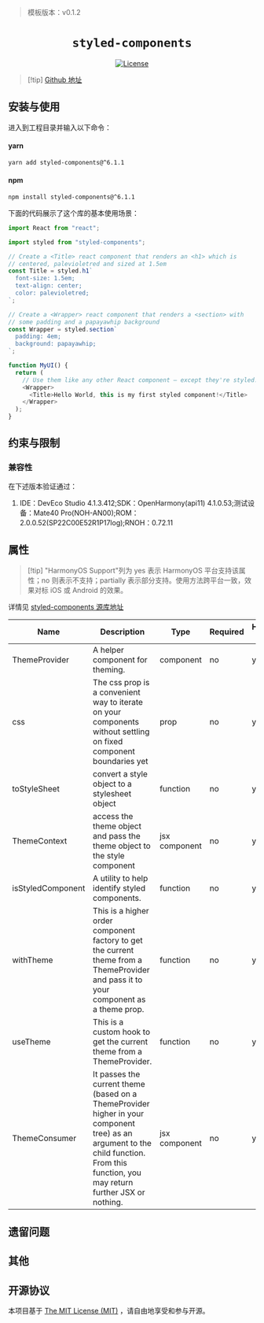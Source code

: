 > 模板版本：v0.1.2

<p align="center">
  <h1 align="center"> <code>styled-components</code> </h1>
</p>
<p align="center">
    <a href="https://github.com/styled-components/styled-components/blob/main/LICENSE">
        <img src="https://img.shields.io/badge/license-MIT-green.svg" alt="License" />
    </a>
</p>

> [!tip] [Github 地址](https://github.com/styled-components/styled-components)

## 安装与使用

进入到工程目录并输入以下命令：

#### **yarn**

```bash
yarn add styled-components@^6.1.1
```

<!-- tabs:start -->

#### **npm**

```bash
npm install styled-components@^6.1.1
```

<!-- tabs:end -->

下面的代码展示了这个库的基本使用场景：

```js
import React from "react";

import styled from "styled-components";

// Create a <Title> react component that renders an <h1> which is
// centered, palevioletred and sized at 1.5em
const Title = styled.h1`
  font-size: 1.5em;
  text-align: center;
  color: palevioletred;
`;

// Create a <Wrapper> react component that renders a <section> with
// some padding and a papayawhip background
const Wrapper = styled.section`
  padding: 4em;
  background: papayawhip;
`;

function MyUI() {
  return (
    // Use them like any other React component – except they're styled!
    <Wrapper>
      <Title>Hello World, this is my first styled component!</Title>
    </Wrapper>
  );
}
```

## 约束与限制

### 兼容性

在下述版本验证通过：

1. IDE：DevEco Studio 4.1.3.412;SDK：OpenHarmony(api11) 4.1.0.53;测试设备：Mate40 Pro(NOH-AN00);ROM：2.0.0.52(SP22C00E52R1P17log);RNOH：0.72.11

## 属性

> [!tip] "HarmonyOS Support"列为 yes 表示 HarmonyOS 平台支持该属性；no 则表示不支持；partially 表示部分支持。使用方法跨平台一致，效果对标 iOS 或 Android 的效果。

详情见 [styled-components 源库地址](https://github.com/styled-components/styled-components)

| Name          | Description       | Type | Required | HarmonyOS Support |
| ------------- | ---------- | ---- | -------- |  -------- |
| ThemeProvider     | A helper component for theming.                                                                                                                                                       | component     | no       | yes      |
| css               | The css prop is a convenient way to iterate on your components without settling on fixed component boundaries yet                                                                     | prop          | no       | yes     |
| toStyleSheet      | convert a style object to a stylesheet object                                                                                                                                         | function      |no       | yes     |
| ThemeContext      | access the theme object and pass the theme object to the style component                                                                                                              | jsx component | no       | yes      |
| isStyledComponent | A utility to help identify styled components.                                                                                                                                         | function      | no       | yes      |
| withTheme         | This is a higher order component factory to get the current theme from a ThemeProvider and pass it to your component as a theme prop.                                                 | function      | no       | yes      |
| useTheme          | This is a custom hook to get the current theme from a ThemeProvider.                                                                                                                  | function      | no       | yes     |
| ThemeConsumer     | It passes the current theme (based on a ThemeProvider higher in your component tree) as an argument to the child function. From this function, you may return further JSX or nothing. | jsx component |no       | yes      |

## 遗留问题

## 其他

## 开源协议

本项目基于 [The MIT License (MIT)](https://github.com/styled-components/styled-components/blob/main/LICENSE) ，请自由地享受和参与开源。
